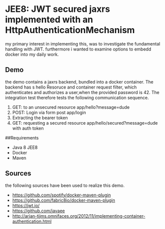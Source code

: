 
# JEE8: JWT secured jaxrs implemented with an HttpAuthenticationMechanism

my primary interest in implementing this, was to investigate the fundamental handling with JWT.
furthermore i wanted to examine options to embedd docker into my daily work.  
## Demo 
the demo contains a jaxrs backend, bundled into a docker container. The backend has s hello Resoruce and container request filter, which authenticates and authorizes a user,when the provided password is 42. 
The integration test therefore tests the following communication sequence. 

1. GET: to an unsecured resource app/hello?message=dude
2. POST: Login via form post app/login
3. Extracting the bearer token
4. GET: requesting a secured resource app/hello/secured?message=dude with auth token
 

##Requirements

* Java 8 JEE8
* Docker
* Maven


## Sources
the following sources have been used to realize this demo. 

* https://github.com/spotify/docker-maven-plugin
* https://github.com/fabric8io/docker-maven-plugin
* https://jwt.io/
* https://github.com/javaee
* http://arjan-tijms.omnifaces.org/2012/11/implementing-container-authentication.html